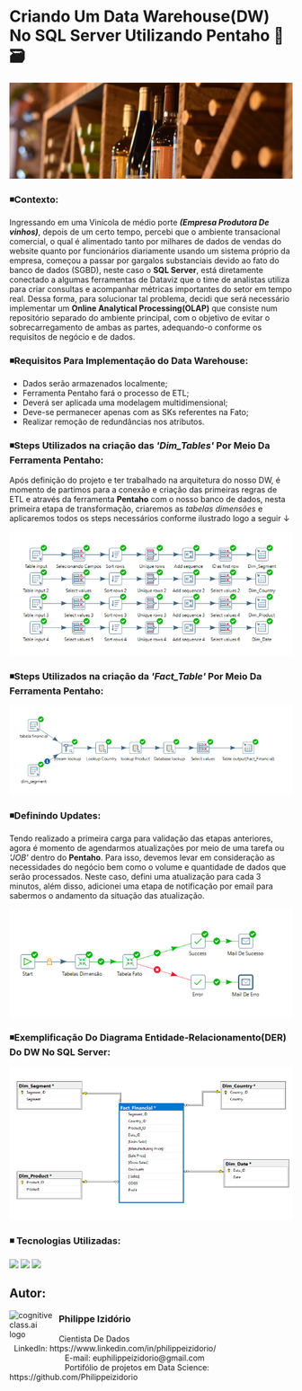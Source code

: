 # Criando Um Data Warehouse(DW) No SQL Server Utilizando Pentaho 💱🗃️
![Alt ou título da imagem](https://github.com/Philippeizidorio/CriandoDW_SQLEMPVinicola/blob/main/wineryfinan.png)

### ◾Contexto:
Ingressando em uma Vinícola de médio porte ___(Empresa Produtora De vinhos)___, depois de um certo tempo, percebi que o ambiente transacional comercial, o qual é alimentado tanto por milhares de dados de vendas do website quanto por funcionários diariamente usando um sistema próprio da empresa, começou a passar por gargalos substanciais devido ao fato do banco de dados (SGBD), neste caso o __SQL Server__, está diretamente conectado a algumas ferramentas de Dataviz que o time de analistas utiliza para criar consultas e acompanhar métricas importantes do setor em tempo real. Dessa forma, para solucionar tal problema, decidi que será necessário implementar um __Online Analytical Processing(OLAP)__ que consiste num repositório separado do ambiente principal, com o objetivo de evitar o sobrecarregamento de ambas as partes, adequando-o conforme os requisitos de negócio e de dados. 

### ◾Requisitos Para Implementação do Data Warehouse:
- Dados serão armazenados localmente;
- Ferramenta Pentaho fará o processo de ETL;
- Deverá ser aplicada uma modelagem multidimensional;
- Deve-se permanecer apenas com as SKs referentes na Fato;
- Realizar remoção de redundâncias nos atributos.

### ◾Steps Utilizados na criação das ___'Dim_Tables'___ Por Meio Da Ferramenta __Pentaho__:
Após definição do projeto e ter trabalhado na arquitetura do nosso DW, é momento de partimos para a conexão e criação das primeiras regras de ETL e através da ferramenta __Pentaho__
com o nosso banco de dados, nesta primeira etapa de transformação, criaremos as _tabelas dimensões_ e aplicaremos todos os steps necessários conforme ilustrado logo a seguir ↓

![DIM](https://github.com/Philippeizidorio/CriandoDW_SQLEMPVinicola/blob/main/ETL%20-%20DIM_Tables.png)

### ◾Steps Utilizados na criação da ___'Fact_Table'___ Por Meio Da Ferramenta __Pentaho__:

![FACT](https://github.com/Philippeizidorio/CriandoDW_SQLEMPVinicola/blob/main/ETL-%20Fact_Table.png)

### ◾Definindo Updates: 
Tendo realizado a primeira carga para validação das etapas anteriores, agora é momento de agendarmos atualizações por meio de uma tarefa ou _'JOB'_ dentro do __Pentaho__. Para isso, devemos levar em consideração as necessidades do negócio bem como o volume e quantidade de dados que serão processados. Neste caso, defini uma atualização para cada 3 minutos, além disso, adicionei uma etapa de notificação por email para sabermos o andamento da situação das atualização.

![jobupdate](https://github.com/Philippeizidorio/CriandoDW_SQLEMPVinicola/blob/main/Update_JOB.png)

### ◾Exemplificação Do Diagrama Entidade-Relacionamento(DER) Do DW No SQL Server: 

![DER](https://github.com/Philippeizidorio/CriandoDW_SQLEMPVinicola/blob/main/DER_COM_DW.png)

### ◾ Tecnologias Utilizadas: 
<div <br> 
<img src="https://img.shields.io/badge/Microsoft%20SQL%20Server-CC2927?style=for-the-badge&logo=microsoft%20sql%20server&logoColor=white">
<img src="https://github.com/Philippeizidorio/CriandoDW_SQLEMPVinicola/assets/145637595/a2ff1f77-cccf-45f6-8ecc-5a9735f2e64c">
<img src="https://img.shields.io/badge/Microsoft_Excel-217346?style=for-the-badge&logo=microsoft-excel&logoColor=white">
</div> 

## Autor:

<img  src="https://github.com/Philippeizidorio/AnaliseTRIM_AgenciaMKTDIGITAL/assets/145637595/9800ac43-2070-48d4-9002-dbf82f756f2c" width="80" alt="cognitiveclass.ai logo" align="left" /> 

### &nbsp;&nbsp;Philippe Izidório

<p>
&nbsp;&nbsp;Cientista De Dados<br/>
&nbsp;&nbsp;LinkedIn: https://www.linkedin.com/in/philippeizidorio/<br/>
&nbsp;&nbsp;&nbsp;&nbsp;&nbsp;&nbsp;&nbsp;&nbsp;&nbsp;&nbsp;&nbsp;&nbsp;&nbsp;&nbsp;&nbsp;&nbsp;&nbsp;&nbsp;&nbsp;&nbsp;&nbsp;&nbsp;&nbsp;&nbsp;&nbsp;E-mail: euphilippeizidorio@gmail.com<br/>
&nbsp;&nbsp;&nbsp;&nbsp;&nbsp;&nbsp;&nbsp;&nbsp;&nbsp;&nbsp;&nbsp;&nbsp;&nbsp;&nbsp;&nbsp;&nbsp;&nbsp;&nbsp;&nbsp;&nbsp;&nbsp;&nbsp;&nbsp;&nbsp;&nbsp;Portifólio de projetos em Data Science: https://github.com/Philippeizidorio
</p>

